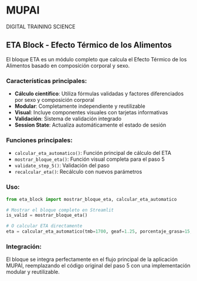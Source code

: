 # MUPAI
DIGITAL TRAINING SCIENCE

## ETA Block - Efecto Térmico de los Alimentos

El bloque ETA es un módulo completo que calcula el Efecto Térmico de los Alimentos basado en composición corporal y sexo.

### Características principales:

- **Cálculo científico**: Utiliza fórmulas validadas y factores diferenciados por sexo y composición corporal
- **Modular**: Completamente independiente y reutilizable
- **Visual**: Incluye componentes visuales con tarjetas informativas
- **Validación**: Sistema de validación integrado
- **Session State**: Actualiza automáticamente el estado de sesión

### Funciones principales:

- `calcular_eta_automatico()`: Función principal de cálculo del ETA
- `mostrar_bloque_eta()`: Función visual completa para el paso 5
- `validate_step_5()`: Validación del paso
- `recalcular_eta()`: Recálculo con nuevos parámetros

### Uso:

```python
from eta_block import mostrar_bloque_eta, calcular_eta_automatico

# Mostrar el bloque completo en Streamlit
is_valid = mostrar_bloque_eta()

# O calcular ETA directamente
eta = calcular_eta_automatico(tmb=1700, geaf=1.25, porcentaje_grasa=15, sexo="Hombre")
```

### Integración:

El bloque se integra perfectamente en el flujo principal de la aplicación MUPAI, reemplazando el código original del paso 5 con una implementación modular y reutilizable.
